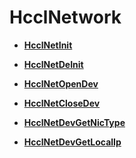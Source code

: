 # HcclNetwork 

-   **[HcclNetInit](HcclNetInit.md)**  

-   **[HcclNetDeInit](HcclNetDeInit.md)**  

-   **[HcclNetOpenDev](HcclNetOpenDev.md)**  

-   **[HcclNetCloseDev](HcclNetCloseDev.md)**  

-   **[HcclNetDevGetNicType](HcclNetDevGetNicType.md)**  

-   **[HcclNetDevGetLocalIp](HcclNetDevGetLocalIp.md)**  


